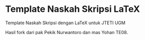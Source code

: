 Template Naskah Skripsi LaTeX
=========================

Template Naskah Skripsi dengan LaTeX untuk JTETI UGM

Hasil fork dari pak Pekik Nurwantoro dan mas Yohan TE08.
